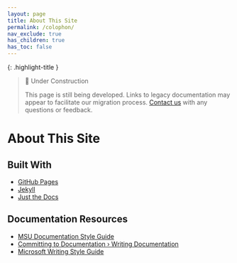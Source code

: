 ```yaml
---
layout: page
title: About This Site
permalink: /colophon/
nav_exclude: true
has_children: true
has_toc: false
---
```


{: .highlight-title }
> 🚧 Under Construction
>
> This page is still being developed. Links to legacy documentation may appear to facilitate our migration process. [Contact us](/metadata-documentation/contact/) with any questions or feedback.

# About This Site

## Built With
- [GitHub Pages](https://pages.github.com/)
- [Jekyll](https://github.com/jekyll/jekyll)
- [Just the Docs](https://just-the-docs.github.io/just-the-docs/)

## Documentation Resources
- [MSU Documentation Style Guide](/metadata-documentation/colophon/style-guide)
- [Committing to Documentation › Writing Documentation
](https://ctodocs.github.io/ctod/write-documentation.html)
- [Microsoft Writing Style Guide](https://learn.microsoft.com/en-us/style-guide/welcome/)
